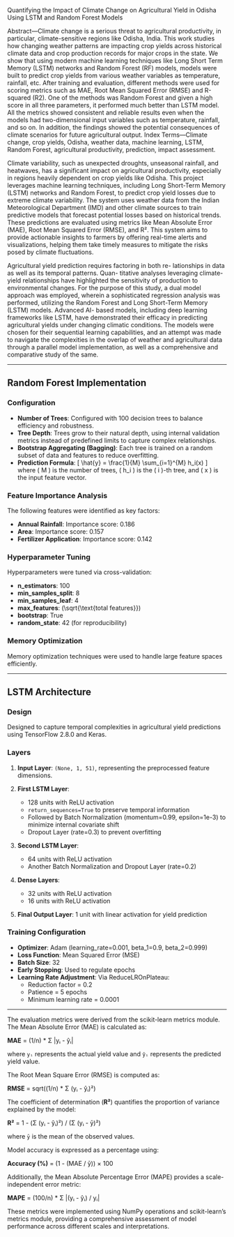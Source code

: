 Quantifying the Impact of Climate Change on
Agricultural Yield in Odisha Using LSTM and
Random Forest Models

Abstract—Climate change is a serious threat to agricultural
productivity, in particular, climate-sensitive regions like Odisha,
India. This work studies how changing weather patterns are
impacting crop yields across historical climate data and crop
production records for major crops in the state. We show that
using modern machine learning techniques like Long Short
Term Memory (LSTM) networks and Random Forest (RF)
models, models were built to predict crop yields from various
weather variables as temperature, rainfall, etc. After training and
evaluation, different methods were used for scoring metrics such
as MAE, Root Mean Squared Error (RMSE) and R-squared (R2).
One of the methods was Random Forest and given a high score
in all three parameters, it performed much better than LSTM
model. All the metrics showed consistent and reliable results
even when the models had two-dimensional input variables such
as temperature, rainfall, and so on. In addition, the findings
showed the potential consequences of climate scenarios for future
agricultural output.
Index Terms—Climate change, crop yields, Odisha, weather
data, machine learning, LSTM, Random Forest, agricultural
productivity, prediction, impact assessment.


Climate variability, such as unexpected droughts, unseasonal rainfall, and heatwaves, has a significant impact on agricultural productivity, especially in regions heavily dependent on crop yields like Odisha. This project leverages machine learning techniques, including Long Short-Term Memory (LSTM) networks and Random Forest, to predict crop yield losses due to extreme climate variability. The system uses weather data from the Indian Meteorological Department (IMD) and other climate sources to train predictive models that forecast potential losses based on historical trends. These predictions are evaluated using metrics like Mean Absolute Error (MAE), Root Mean Squared Error (RMSE), and R². This system aims to provide actionable insights to farmers by offering real-time alerts and visualizations, helping them take timely measures to mitigate the risks posed by climate fluctuations.

Agricultural yield prediction requires factoring in both re-
lationships in data as well as its temporal patterns. Quan-
titative analyses leveraging climate-yield relationships have
highlighted the sensitivity of production to environmental
changes. For the purpose of this study, a dual model
approach was employed, wherein a sophisticated regression
analysis was performed, utilizing the Random Forest and
Long Short-Term Memory (LSTM) models. Advanced AI-
based models, including deep learning frameworks like LSTM,
have demonstrated their efficacy in predicting agricultural
yields under changing climatic conditions. The models
were chosen for their sequential learning capabilities, and an
attempt was made to navigate the complexities in the overlap
of weather and agricultural data through a parallel model
implementation, as well as a comprehensive and comparative
study of the same.


---

## Random Forest Implementation
### Configuration

- **Number of Trees**: Configured with 100 decision trees to balance efficiency and robustness.
- **Tree Depth**: Trees grow to their natural depth, using internal validation metrics instead of predefined limits to capture complex relationships.
- **Bootstrap Aggregating (Bagging)**: Each tree is trained on a random subset of data and features to reduce overfitting.
- **Prediction Formula**:
  \[
  \hat{y} = \frac{1}{M} \sum_{i=1}^{M} h_i(x)
  \]
  where \( M \) is the number of trees, \( h_i \) is the \( i \)-th tree, and \( x \) is the input feature vector.

### Feature Importance Analysis

The following features were identified as key factors:
- **Annual Rainfall**: Importance score: 0.186
- **Area**: Importance score: 0.157
- **Fertilizer Application**: Importance score: 0.142

### Hyperparameter Tuning

Hyperparameters were tuned via cross-validation:
- **n_estimators**: 100
- **min_samples_split**: 8
- **min_samples_leaf**: 4
- **max_features**: \(\sqrt{\text{total features}}\)
- **bootstrap**: True
- **random_state**: 42 (for reproducibility)

### Memory Optimization

Memory optimization techniques were used to handle large feature spaces efficiently.

---

## LSTM Architecture
### Design

Designed to capture temporal complexities in agricultural yield predictions using TensorFlow 2.8.0 and Keras.

### Layers

1. **Input Layer**: `(None, 1, 51)`, representing the preprocessed feature dimensions.
   
2. **First LSTM Layer**:
   - 128 units with ReLU activation
   - `return_sequences=True` to preserve temporal information
   - Followed by Batch Normalization (momentum=0.99, epsilon=1e-3) to minimize internal covariate shift
   - Dropout Layer (rate=0.3) to prevent overfitting

3. **Second LSTM Layer**:
   - 64 units with ReLU activation
   - Another Batch Normalization and Dropout Layer (rate=0.2)

4. **Dense Layers**:
   - 32 units with ReLU activation
   - 16 units with ReLU activation

5. **Final Output Layer**: 1 unit with linear activation for yield prediction

### Training Configuration

- **Optimizer**: Adam (learning_rate=0.001, beta_1=0.9, beta_2=0.999)
- **Loss Function**: Mean Squared Error (MSE)
- **Batch Size**: 32
- **Early Stopping**: Used to regulate epochs
- **Learning Rate Adjustment**: Via ReduceLROnPlateau:
  - Reduction factor = 0.2
  - Patience = 5 epochs
  - Minimum learning rate = 0.0001

---


The evaluation metrics were derived from the scikit-learn metrics module. The Mean Absolute Error (MAE) is calculated as:  

**MAE** = (1/n) * Σ |yᵢ - ŷᵢ|  

where `yᵢ` represents the actual yield value and `ŷᵢ` represents the predicted yield value.  

The Root Mean Square Error (RMSE) is computed as:  

**RMSE** = sqrt((1/n) * Σ (yᵢ - ŷᵢ)²)  

The coefficient of determination (**R²**) quantifies the proportion of variance explained by the model:  

**R²** = 1 - (Σ (yᵢ - ŷᵢ)²) / (Σ (yᵢ - ȳ)²)  

where `ȳ` is the mean of the observed values.  

Model accuracy is expressed as a percentage using:  

**Accuracy (%)** = (1 - (MAE / ȳ)) × 100  

Additionally, the Mean Absolute Percentage Error (MAPE) provides a scale-independent error metric:  

**MAPE** = (100/n) * Σ |(yᵢ - ŷᵢ) / yᵢ|  

These metrics were implemented using NumPy operations and scikit-learn’s metrics module, providing a comprehensive assessment of model performance across different scales and interpretations.
